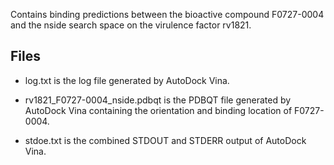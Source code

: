 Contains binding predictions between the bioactive compound F0727-0004 and the nside search space on the virulence factor rv1821.

## Files

- log.txt is the log file generated by AutoDock Vina.

- rv1821_F0727-0004_nside.pdbqt is the PDBQT file generated by AutoDock Vina containing the orientation and binding location of F0727-0004.

- stdoe.txt is the combined STDOUT and STDERR output of AutoDock Vina.

